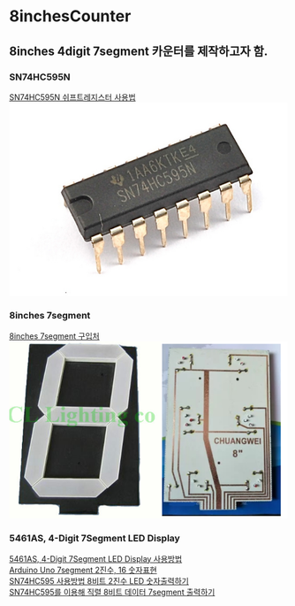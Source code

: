# 8inchesCounter

## 8inches 4digit 7segment 카운터를 제작하고자 함.  


### SN74HC595N  
[SN74HC595N 쉬프트레지스터 사용법](http://wiki.vctec.co.kr/opensource/arduino/shiftregister)  
![](https://github.com/mtinet/8inchesCounter/blob/master/image/74HC595.jpg?raw=true)  


### 8inches 7segment  
[8inches 7segment 구입처](https://www.aliexpress.com/item/8-8in-Digital-Tube-12V-Common-Anode-8-inches-7-Segment-1-Bit-LED-Display-With/32642152847.html?spm=a2g0s.9042311.0.0.dJRVEN)  
![](https://github.com/mtinet/8inchesCounter/blob/master/image/8inches.png?raw=true)  


### 5461AS, 4-Digit 7Segment LED Display  
[5461AS, 4-Digit 7Segment LED Display 사용방법](http://docs.whiteat.com/?p=2078)  
[Arduino Uno 7segment 2진수, 16 숫자표현](http://netcast2050.blog.me/220819268641)  
[SN74HC595 사용방법  8비트 2진수 LED 숫자출력하기](http://netcast2050.blog.me/220833707184)  
[SN74HC595를 이용해 직렬 8비트 데이터 7segment 출력하기](https://blog.naver.com/PostView.nhn?blogId=netcast2050&logNo=220836168395&targetKeyword=&targetRecommendationCode=1)  
